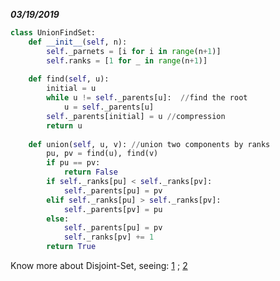 ***03/19/2019***

```python 
class UnionFindSet:
    def __init__(self, n):
        self._parnets = [i for i in range(n+1)]
        self.ranks = [1 for _ in range(n+1)]
        
    def find(self, u):
        initial = u
        while u != self._parents[u]:  //find the root
            u = self._parents[u]
        self._parents[initial] = u //compression
        return u
        
    def union(self, u, v): //union two components by ranks
        pu, pv = find(u), find(v)
        if pu == pv: 
            return False
        if self._ranks[pu] < self._ranks[pv]:
            self._parents[pu] = pv
        elif self._ranks[pu] > self._ranks[pv]:
            self._parents[pv] = pu
        else:
            self._parents[pu] = pv
            self._ranks[pv] += 1
        return True
```

Know more about Disjoint-Set, seeing: [1](https://www.youtube.com/watch?v=VJnUwsE4fWA&index=16&list=PLLuMmzMTgVK5Hy1qcWYZcd7wVQQ1v0AjX&t=0s) ; [2](https://www.cs.princeton.edu/courses/archive/spring13/cos423/lectures/UnionFind.pdf)
